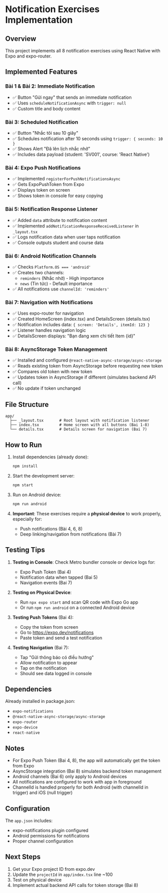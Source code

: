 # Notification Exercises Implementation

## Overview

This project implements all 8 notification exercises using React Native with Expo and expo-router.

## Implemented Features

### Bài 1 & Bài 2: Immediate Notification

- ✅ Button "Gửi ngay" that sends an immediate notification
- ✅ Uses `scheduleNotificationAsync` with `trigger: null`
- ✅ Custom title and body content

### Bài 3: Scheduled Notification

- ✅ Button "Nhắc tôi sau 10 giây"
- ✅ Schedules notification after 10 seconds using `trigger: { seconds: 10 }`
- ✅ Shows Alert "Đã lên lịch nhắc nhở"
- ✅ Includes data payload (student: 'SV001', course: 'React Native')

### Bài 4: Expo Push Notifications

- ✅ Implemented `registerForPushNotificationsAsync`
- ✅ Gets ExpoPushToken from Expo
- ✅ Displays token on screen
- ✅ Shows token in console for easy copying

### Bài 5: Notification Response Listener

- ✅ Added `data` attribute to notification content
- ✅ Implemented `addNotificationResponseReceivedListener` in `_layout.tsx`
- ✅ Logs notification data when user taps notification
- ✅ Console outputs student and course data

### Bài 6: Android Notification Channels

- ✅ Checks `Platform.OS === 'android'`
- ✅ Creates two channels:
  - `reminders` (Nhắc nhở) - High importance
  - `news` (Tin tức) - Default importance
- ✅ All notifications use `channelId: 'reminders'`

### Bài 7: Navigation with Notifications

- ✅ Uses expo-router for navigation
- ✅ Created HomeScreen (index.tsx) and DetailsScreen (details.tsx)
- ✅ Notification includes data: `{ screen: 'Details', itemId: 123 }`
- ✅ Listener handles navigation logic
- ✅ DetailsScreen displays: "Bạn đang xem chi tiết Item {id}"

### Bài 8: AsyncStorage Token Management

- ✅ Installed and configured `@react-native-async-storage/async-storage`
- ✅ Reads existing token from AsyncStorage before requesting new token
- ✅ Compares old token with new token
- ✅ Updates token in AsyncStorage if different (simulates backend API call)
- ✅ No update if token unchanged

## File Structure

```
app/
  ├── _layout.tsx       # Root layout with notification listener
  ├── index.tsx         # Home screen with all buttons (Bai 1-8)
  └── details.tsx       # Details screen for navigation (Bai 7)
```

## How to Run

1. Install dependencies (already done):

   ```bash
   npm install
   ```

2. Start the development server:

   ```bash
   npm start
   ```

3. Run on Android device:

   ```bash
   npm run android
   ```

4. **Important**: These exercises require a **physical device** to work properly, especially for:
   - Push notifications (Bài 4, 6, 8)
   - Deep linking/navigation from notifications (Bài 7)

## Testing Tips

1. **Testing in Console**: Check Metro bundler console or device logs for:

   - Expo Push Token (Bai 4)
   - Notification data when tapped (Bai 5)
   - Navigation events (Bai 7)

2. **Testing on Physical Device**:

   - Run `npx expo start` and scan QR code with Expo Go app
   - Or run `npm run android` on a connected Android device

3. **Testing Push Tokens** (Bai 4):

   - Copy the token from screen
   - Go to https://expo.dev/notifications
   - Paste token and send a test notification

4. **Testing Navigation** (Bai 7):
   - Tap "Gửi thông báo có điều hướng"
   - Allow notification to appear
   - Tap on the notification
   - Should see data logged in console

## Dependencies

Already installed in package.json:

- `expo-notifications`
- `@react-native-async-storage/async-storage`
- `expo-router`
- `expo-device`
- `react-native`

## Notes

- For Expo Push Token (Bai 4, 8), the app will automatically get the token from Expo
- AsyncStorage integration (Bai 8) simulates backend token management
- Android channels (Bai 6) only apply to Android devices
- All notifications are configured to work with app in foreground
- ChannelId is handled properly for both Android (with channelId in trigger) and iOS (null trigger)

## Configuration

The `app.json` includes:

- expo-notifications plugin configured
- Android permissions for notifications
- Proper channel configuration

## Next Steps

1. Get your Expo project ID from expo.dev
2. Update the `projectId` in `app/index.tsx` line ~100
3. Test on physical device
4. Implement actual backend API calls for token storage (Bai 8)
